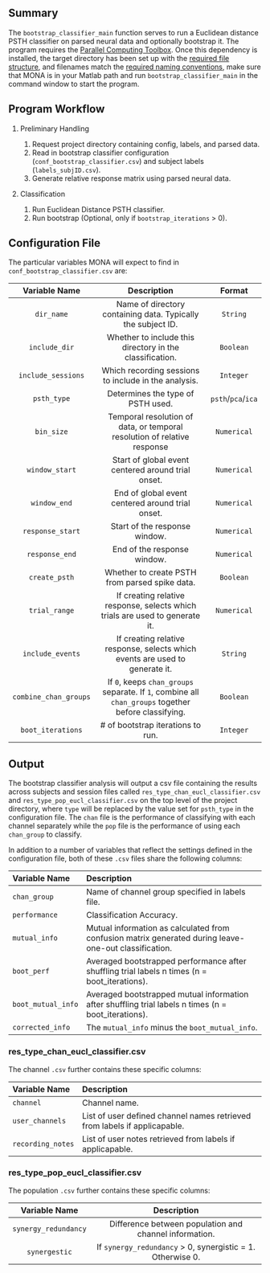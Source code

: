 ## Summary

The `bootstrap_classifier_main` function serves to run a Euclidean distance PSTH classifier on parsed neural data and optionally bootstrap it. The program requires the [Parallel Computing Toolbox](https://www.mathworks.com/products/parallel-computing.html). Once this dependency is installed, the target directory has been set up with the [required file structure](https://github.com/NeuralStorm/MATLAB-offline-neural-analysis/blob/kevin-docs/docs/file_layout.md), and filenames match the [required naming conventions](https://github.com/NeuralStorm/MATLAB-offline-neural-analysis/blob/kevin-docs/docs/filename_convention.md), make sure that MONA is in your Matlab path and run `bootstrap_classifier_main` in the command window to start the program.

## Program Workflow

1. Preliminary Handling
    1. Request project directory containing config, labels, and parsed data.
    2. Read in bootstrap classifier configuration (`conf_bootstrap_classifier.csv`) and subject labels (`labels_subjID.csv`).
    3. Generate relative response matrix using parsed neural data.

2. Classification
    1. Run Euclidean Distance PSTH classifier.
    2. Run bootstrap (Optional, only if `bootstrap_iterations` > 0).

## Configuration File

The particular variables MONA will expect to find in `conf_bootstrap_classifier.csv` are:

|Variable Name|Description| Format |
|:-----------:|:--:| :----------:|
|`dir_name`|Name of directory containing data. Typically the subject ID.|`String`
|`include_dir`|Whether to include this directory in the classification.|`Boolean`
|`include_sessions`|Which recording sessions to include in the analysis.|`Integer`
|`psth_type`|Determines the type of PSTH used.|`psth`/`pca`/`ica`
|`bin_size`|Temporal resolution of data, or temporal resolution of relative response|`Numerical`
|`window_start`|Start of global event centered around trial onset.|`Numerical`
|`window_end`|End of global event centered around trial onset.|`Numerical`
|`response_start`|Start of the response window.|`Numerical`
|`response_end`|End of the response window.|`Numerical`
|`create_psth`|Whether to create PSTH from parsed spike data.|`Boolean`
|`trial_range`|If creating relative response, selects which trials are used to generate it.|`Numerical`
|`include_events`|If creating relative response, selects which events are used to generate it.|`String`
|`combine_chan_groups`|If `0`, keeps `chan_groups` separate. If `1`, combine all `chan_groups` together before classifying.|`Boolean`
|`boot_iterations`|# of bootstrap iterations to run.|`Integer`

## Output

The bootstrap classifier analysis will output a csv file containing the results across subjects and session files called `res_type_chan_eucl_classifier.csv` and `res_type_pop_eucl_classifier.csv` on the top level of the project directory, where `type` will be replaced by the value set for `psth_type` in the configuration file. The `chan` file is the performance of classifying with each channel separately while the `pop` file is the performance of using each `chan_group` to classify.

In addition to a number of variables that reflect the settings defined in the configuration file, both of these `.csv` files share the following columns:

|Variable Name| Description |
|:-----------| :----------|
|`chan_group`|Name of channel group specified in labels file.|
|`performance`|Classification Accuracy.|
|`mutual_info`|Mutual information as calculated from confusion matrix generated during leave-one-out classification.|
|`boot_perf`|Averaged bootstrapped performance after shuffling trial labels n times (n = boot_iterations).|
|`boot_mutual_info`|Averaged bootstrapped mutual information after shuffling trial labels n times (n = boot_iterations).|
|`corrected_info`|The `mutual_info` minus the `boot_mutual_info`.|

### res_type_chan_eucl_classifier.csv

The channel `.csv` further contains these specific columns:

|Variable Name| Description |
|:-----------| :----------|
|`channel`|Channel name.|
|`user_channels`|List of user defined channel names retrieved from labels if applicapable.|
|`recording_notes`|List of user notes retrieved from labels if applicapable.|

### res_type_pop_eucl_classifier.csv

The population `.csv` further contains these specific columns:

|Variable Name| Description |
|:-----------:| :----------:|
|`synergy_redundancy`|Difference between population and channel information.|
|`synergestic`|If `synergy_redundancy` > 0, synergistic = 1. Otherwise 0.|
